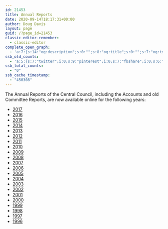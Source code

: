 ```yaml
---
id: 21453
title: Annual Reports
date: 2020-09-14T18:17:31+00:00
author: Doug Davis
layout: page
guid: /?page_id=21453
classic-editor-remember:
  - classic-editor
complete_open_graph:
  - 'a:7:{s:14:"og:description";s:0:"";s:8:"og:title";s:0:"";s:7:"og:type";s:0:"";s:12:"twitter:card";s:7:"summary";s:15:"twitter:creator";s:0:"";s:19:"twitter:description";s:0:"";s:8:"og:image";s:0:"";}'
ssb_old_counts:
  - 'a:5:{s:7:"twitter";i:0;s:9:"pinterest";i:0;s:7:"fbshare";i:0;s:6:"reddit";i:0;s:6:"tumblr";N;}'
ssb_total_counts:
  - "0"
ssb_cache_timestamp:
  - "450308"
---
```

The Annual Reports of the Central Council, including the Accounts and old Committee Reports, are now available online for the following years:

  * <a href="http://www.methods.org.uk/archive/ccr2017.htm" target="_blank" rel="noopener noreferrer">2017</a>
  * <a href="http://www.methods.org.uk/archive/ccr2016.htm" target="_blank" rel="noopener noreferrer">2016</a>
  * <a href="http://www.methods.org.uk/archive/ccr2015.htm" target="_blank" rel="noopener noreferrer">2015</a>
  * <a href="http://www.methods.org.uk/archive/ccr2014.htm" target="_blank" rel="noopener noreferrer">2014</a>
  * <a href="http://www.methods.org.uk/archive/ccr2013.htm" target="_blank" rel="noopener noreferrer">2013</a>
  * <a href="http://www.methods.org.uk/archive/ccr2012.htm" target="_blank" rel="noopener noreferrer">2012</a>
  * <a href="http://www.methods.org.uk/archive/ccr2011.htm" target="_blank" rel="noopener noreferrer">2011</a>
  * <a href="http://www.methods.org.uk/archive/ccr2010.htm" target="_blank" rel="noopener noreferrer">2010</a>
  * <a href="http://www.methods.org.uk/archive/ccr2009.htm" target="_blank" rel="noopener noreferrer">2009</a>
  * <a href="http://www.methods.org.uk/archive/ccr2008.htm" target="_blank" rel="noopener noreferrer">2008</a>
  * <a href="http://www.methods.org.uk/archive/ccr2007.htm" target="_blank" rel="noopener noreferrer">2007</a>
  * <a href="http://www.methods.org.uk/archive/ccr2006.htm" target="_blank" rel="noopener noreferrer">2006</a>
  * <a href="http://www.methods.org.uk/archive/ccr2005.htm" target="_blank" rel="noopener noreferrer">2005</a>
  * <a href="http://www.methods.org.uk/archive/ccr2004.htm" target="_blank" rel="noopener noreferrer">2004</a>
  * <a href="http://www.methods.org.uk/archive/ccr2003.htm" target="_blank" rel="noopener noreferrer">2003</a>
  * <a href="http://www.methods.org.uk/archive/ccr2002.htm" target="_blank" rel="noopener noreferrer">2002</a>
  * <a href="http://www.methods.org.uk/archive/ccr2001.htm" target="_blank" rel="noopener noreferrer">2001</a>
  * <a href="http://www.methods.org.uk/archive/ccr2000.htm" target="_blank" rel="noopener noreferrer">2000</a>
  * <a href="http://www.methods.org.uk/archive/ccr1999.htm" target="_blank" rel="noopener noreferrer">1999</a>
  * <a href="http://www.methods.org.uk/archive/ccr1998.htm" target="_blank" rel="noopener noreferrer">1998</a>
  * <a href="http://www.methods.org.uk/archive/ccr1997.htm" target="_blank" rel="noopener noreferrer">1997</a>
  * <a href="http://www.methods.org.uk/archive/ccr1996.htm" target="_blank" rel="noopener noreferrer">1996</a>

